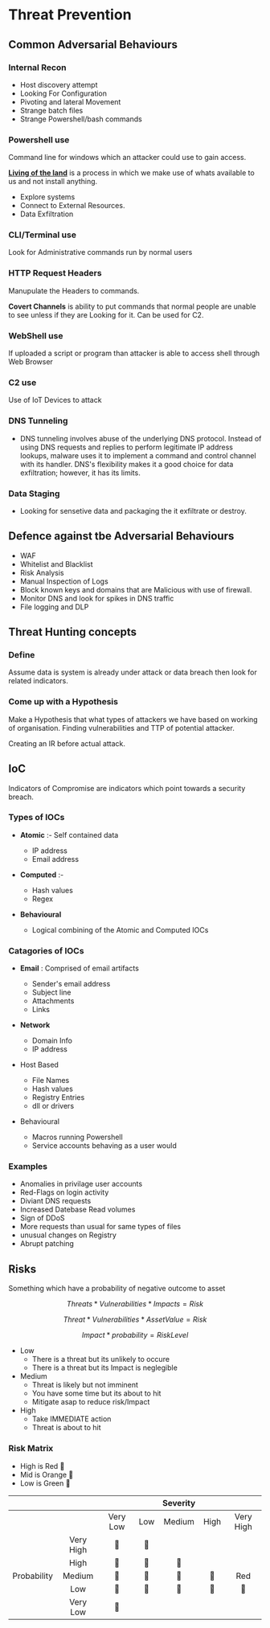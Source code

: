 # Threat Prevention

## Common Adversarial Behaviours

### Internal Recon

* Host discovery attempt
* Looking For Configuration
* Pivoting and lateral Movement
* Strange batch files
* Strange Powershell/bash commands

### Powershell use

Command line for windows which an attacker could use to gain access.

**[Living of the land](https://youtu.be/QBvM-MzQ570)** is a process in which we make use of whats available to us and not install anything.

* Explore systems
* Connect to External Resources.
* Data Exfiltration

### CLI/Terminal use

Look for Administrative commands run by normal users

### HTTP Request Headers

Manupulate the Headers to commands.

**Covert Channels** is ability to put commands that normal people are unable to see unless if they are Looking for it. Can be used for C2.

### WebShell use

If uploaded a script or program than attacker is able to access shell through Web Browser

### C2 use

Use of IoT Devices to attack

### DNS Tunneling

* DNS tunneling involves abuse of the underlying DNS protocol. Instead of using DNS requests and replies to perform legitimate IP address lookups, malware uses it to implement a command and control channel with its handler. DNS's flexibility makes it a good choice for data exfiltration; however, it has its limits.

### Data Staging

* Looking for sensetive data and packaging the it exfiltrate or destroy.

## Defence against tbe Adversarial Behaviours

* WAF
* Whitelist and Blacklist
* Risk Analysis
* Manual Inspection of Logs
* Block known keys and domains that are Malicious with use of firewall.
* Monitor DNS and look for spikes in DNS traffic
* File logging and DLP


## Threat Hunting concepts

### Define

Assume data is system is already under attack or data breach then look for related indicators.

### Come up with a Hypothesis

Make a Hypothesis that what types of attackers we have based on working of organisation. Finding vulnerabilities and TTP of potential attacker.

Creating an IR before actual attack.

## IoC

Indicators of Compromise are indicators which point towards a security breach.

### Types of IOCs

* **Atomic** :- Self contained data
    * IP address
    * Email address

* **Computed** :-
    * Hash values
    * Regex

* **Behavioural**
    * Logical combining of the Atomic and Computed IOCs

### Catagories of IOCs

* **Email** : Comprised of email artifacts
    * Sender's email address
    * Subject line 
    * Attachments
    * Links

* **Network**
    * Domain Info
    * IP address

* Host Based
    * File Names
    * Hash values
    * Registry Entries
    * dll or drivers

* Behavioural
    * Macros running Powershell
    * Service accounts behaving as a user would

### Examples

* Anomalies in privilage user accounts
* Red-Flags on login activity
* Diviant DNS requests
* Increased Datebase Read volumes
* Sign of DDoS
* More requests than usual for same types of files
* unusual changes on Registry
* Abrupt patching

## Risks

Something which have a probability of negative outcome to asset

```math

Threats * Vulnerabilities * Impacts = Risk
```

```math

Threat * Vulnerabilities * Asset Value = Risk
```

```math

Impact * probability = Risk Level

```

* Low
    * There is a threat but its unlikely to occure
    * There is a threat but its Impact is neglegible
* Medium
    * Threat is likely but not imminent
    * You have some time but its about to hit
    * Mitigate asap to reduce risk/Impact
* High
    * Take IMMEDIATE action
    * Threat is about to hit

### Risk Matrix

* High is Red 🔴
* Mid is Orange 🔶
* Low is Green 💚

| | |  | | Severity | | |
| :---: | :---: | :---: | :---: | :---: | :---: | :---: |
| | | Very Low | Low | Medium | High | Very High |
| | Very High | 💚  | 🔶 | | | |
| | High | 💚 | 🔶 | 🔶 | | |
|Probability | Medium | 💚 | 💚 | 🔶 | 🔶 | Red |
| | Low | 💚 | 💚 | 💚 | 🔶 | 🔶 | Red |
| | Very Low | 💚 | | | | |

